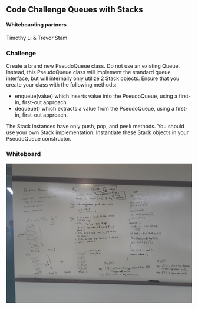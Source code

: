 ## Code Challenge Queues with Stacks

#### Whiteboarding partners
Timothy Li & Trevor Stam

### Challenge
Create a brand new PseudoQueue class. Do not use an existing Queue. Instead, this PseudoQueue class will implement the standard queue interface, but will internally only utilize 2 Stack objects. Ensure that you create your class with the following methods:

  - enqueue(value) which inserts value into the PseudoQueue, using a first-in, first-out approach.
  - dequeue() which extracts a value from the PseudoQueue, using a first-in, first-out approach.

The Stack instances have only push, pop, and peek methods. You should use your own Stack implementation. Instantiate these Stack objects in your PseudoQueue constructor.

### Whiteboard
![Queues with Stacks](./assets/sandqPseudoQueue.jpg)